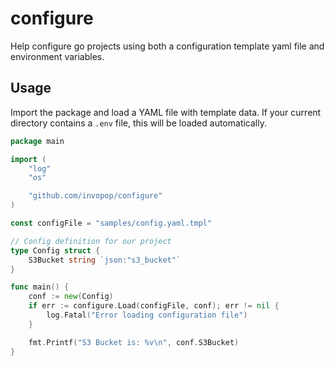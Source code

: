 # configure

Help configure go projects using both a configuration template yaml file and environment variables.

## Usage

Import the package and load a YAML file with template data. If your current directory contains a `.env` file, this will be loaded automatically.

```go
package main

import (
    "log"
    "os"

    "github.com/invopop/configure"
)

const configFile = "samples/config.yaml.tmpl"

// Config definition for our project
type Config struct {
    S3Bucket string `json:"s3_bucket"`
}

func main() {
    conf := new(Config)
    if err := configure.Load(configFile, conf); err != nil {
        log.Fatal("Error loading configuration file")
    }

    fmt.Printf("S3 Bucket is: %v\n", conf.S3Bucket)
}
```
